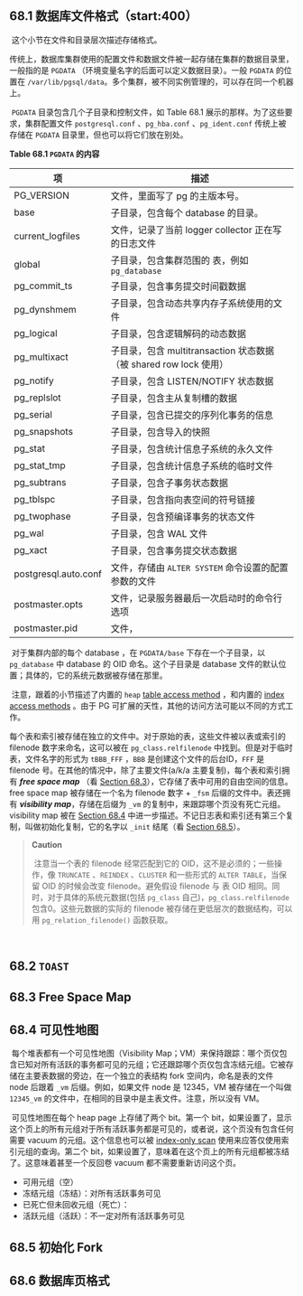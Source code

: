 

## 68.1 数据库文件格式（start:400）

​		这个小节在文件和目录层次描述存储格式。

​		传统上，数据库集群使用的配置文件和数据文件被一起存储在集群的数据目录里，一般指的是 `PGDATA` （环境变量名字的后面可以定义数据目录）。一般 `PGDATA` 的位置在 `/var/lib/pgsql/data`。多个集群，被不同实例管理的，可以存在同一个机器上。

​		`PGDATA` 目录包含几个子目录和控制文件，如 Table 68.1 展示的那样。为了这些要求，集群配置文件 `postgresql.conf` 、`pg_hba.conf` 、`pg_ident.conf` 传统上被存储在 `PGDATA` 目录里，但也可以将它们放在别处。

**Table 68.1 `PGDATA` 的内容**

| 项                   | 描述                                                         |
| -------------------- | ------------------------------------------------------------ |
| PG_VERSION           | 文件，里面写了 pg 的主版本号。                               |
| base                 | 子目录，包含每个 database 的目录。                           |
| current_logfiles     | 文件，记录了当前 logger collector 正在写的日志文件           |
| global               | 子目录，包含集群范围的 表，例如 `pg_database`                |
| pg_commit_ts         | 子目录，包含事务提交时间戳数据                               |
| pg_dynshmem          | 子目录，包含动态共享内存子系统使用的文件                     |
| pg_logical           | 子目录，包含逻辑解码的动态数据                               |
| pg_multixact         | 子目录，包含 multitransaction 状态数据（被 shared row lock 使用） |
| pg_notify            | 子目录，包含 LISTEN/NOTIFY 状态数据                          |
| pg_replslot          | 子目录，包含主从复制槽的数据                                 |
| pg_serial            | 子目录，包含已提交的序列化事务的信息                         |
| pg_snapshots         | 子目录，包含导入的快照                                       |
| pg_stat              | 子目录，包含统计信息子系统的永久文件                         |
| pg_stat_tmp          | 子目录，包含统计信息子系统的临时文件                         |
| pg_subtrans          | 子目录，包含子事务状态数据                                   |
| pg_tblspc            | 子目录，包含指向表空间的符号链接                             |
| pg_twophase          | 子目录，包含预编译事务的状态文件                             |
| pg_wal               | 子目录，包含 WAL 文件                                        |
| pg_xact              | 子目录，包含事务提交状态数据                                 |
| postgresql.auto.conf | 文件，存储由 `ALTER SYSTEM` 命令设置的配置参数的文件         |
| postmaster.opts      | 文件，记录服务器最后一次启动时的命令行选项                   |
| postmaster.pid       | 文件，                                                       |



​		对于集群内部的每个 database ，在 `PGDATA/base` 下存在一个子目录，以 `pg_database` 中 database 的 OID 命名。这个子目录是 database 文件的默认位置；具体的，它的系统元数据被存储在那里。

​		注意，跟着的小节描述了内置的 `heap` [table access method](https://www.postgresql.org/docs/13/tableam.html) ，和内置的 [index access methods](https://www.postgresql.org/docs/13/indexam.html) 。由于 PG 可扩展的天性，其他的访问方法可能以不同的方式工作。

​		每个表和索引被存储在独立的文件中。对于原始的表，这些文件被以表或索引的 filenode 数字来命名，这可以被在 `pg_class.relfilenode` 中找到。但是对于临时表，文件名字的形式为 `tBBB_FFF` ，`BBB` 是创建这个文件的后台ID，`FFF` 是 filenode 号。在其他的情况中，除了主要文件(a/k/a 主要复制)，每个表和索引拥有 ***free space map*** （看 [Section 68.3](https://www.postgresql.org/docs/13/storage-fsm.html)），它存储了表中可用的自由空间的信息。free space map 被存储在一个名为 filenode 数字 + `_fsm` 后缀的文件中。表还拥有 ***visibility map***，存储在后缀为 `_vm` 的复制中，来跟踪哪个页没有死亡元组。visibility map 被在 [Section 68.4](https://www.postgresql.org/docs/13/storage-vm.html) 中进一步描述。不记日志表和索引还有第三个复制，叫做初始化复制，它的名字以 `_init` 结尾（看 [Section 68.5](https://www.postgresql.org/docs/13/storage-init.html)）。

> **Caution**
>
> ​		注意当一个表的 filenode 经常匹配到它的 OID，这不是必须的；一些操作，像 `TRUNCATE` 、`REINDEX` 、`CLUSTER` 和一些形式的 `ALTER TABLE`，当保留 OID 的时候会改变 filenode。避免假设 filenode 与 表 OID 相同。同时，对于具体的系统元数据(包括 `pg_class` 自己)，`pg_class.relfilenode` 包含0。这些元数据的实际的 filenode 被存储在更低层次的数据结构，可以用 `pg_relation_filenode()` 函数获取。

​		



##  68.2 `TOAST`



## 68.3 Free Space Map



## 68.4 可见性地图

​		每个堆表都有一个可见性地图（Visibility Map；VM）来保持跟踪：哪个页仅包含已知对所有活跃的事务都可见的元组；它还跟踪哪个页仅包含冻结元组。它被存储在主要表数据的旁边，在一个独立的表结构 fork 空间内，命名是表的文件 node 后跟着 `_vm` 后缀。例如，如果文件 node 是 12345，VM 被存储在一个叫做 `12345_vm` 的文件中，在相同的目录中是主表文件。注意，所以没有 VM。

​		可见性地图在每个 heap page 上存储了两个 bit。第一个 bit，如果设置了，显示这个页上的所有元组对于所有活跃事务都是可见的，或者说，这个页没有包含任何需要 vacuum 的元组。这个信息也可以被 [index-only scan](https://www.postgresql.org/docs/13/indexes-index-only-scans.html) 使用来应答仅使用索引元组的查询。第二个 bit，如果设置了，意味着在这个页上的所有元组都被冻结了。这意味着甚至一个反回卷 vacuum 都不需要重新访问这个页。



* 可用元组（空）
* 冻结元组（冻结）：对所有活跃事务可见
* 已死亡但未回收元组（死亡）：
* 活跃元组（活跃）：不一定对所有活跃事务可见



## 68.5 初始化 Fork



## 68.6 数据库页格式



